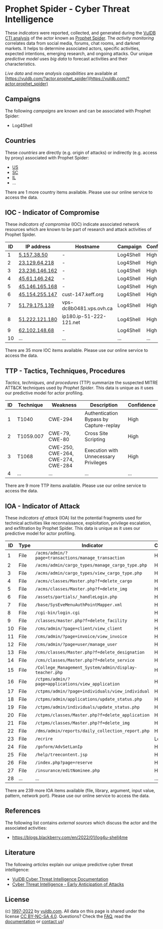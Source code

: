 # Prophet Spider - Cyber Threat Intelligence

These _indicators_ were reported, collected, and generated during the [VulDB CTI analysis](https://vuldb.com/?kb.cti) of the actor known as [Prophet Spider](https://vuldb.com/?actor.prophet_spider). The _activity monitoring_ correlates data from social media, forums, chat rooms, and darknet markets. It helps to determine associated actors, specific activities, expected intentions, emerging research, and ongoing attacks. Our unique _predictive model_ uses _big data_ to forecast activities and their characteristics.

_Live data_ and more _analysis capabilities_ are available at [https://vuldb.com/?actor.prophet_spider](https://vuldb.com/?actor.prophet_spider)

## Campaigns

The following _campaigns_ are known and can be associated with Prophet Spider:

* Log4Shell

## Countries

These _countries_ are directly (e.g. origin of attacks) or indirectly (e.g. access by proxy) associated with Prophet Spider:

* [US](https://vuldb.com/?country.us)
* [SC](https://vuldb.com/?country.sc)
* [IL](https://vuldb.com/?country.il)
* ...

There are 1 more country items available. Please use our online service to access the data.

## IOC - Indicator of Compromise

These _indicators of compromise_ (IOC) indicate associated network resources which are known to be part of research and attack activities of Prophet Spider.

ID | IP address | Hostname | Campaign | Confidence
-- | ---------- | -------- | -------- | ----------
1 | [5.157.38.50](https://vuldb.com/?ip.5.157.38.50) | - | Log4Shell | High
2 | [23.129.64.218](https://vuldb.com/?ip.23.129.64.218) | - | Log4Shell | High
3 | [23.236.146.162](https://vuldb.com/?ip.23.236.146.162) | - | Log4Shell | High
4 | [45.61.146.242](https://vuldb.com/?ip.45.61.146.242) | - | Log4Shell | High
5 | [45.146.165.168](https://vuldb.com/?ip.45.146.165.168) | - | Log4Shell | High
6 | [45.154.255.147](https://vuldb.com/?ip.45.154.255.147) | cust-147.keff.org | Log4Shell | High
7 | [51.79.175.139](https://vuldb.com/?ip.51.79.175.139) | vps-dc8b0481.vps.ovh.ca | Log4Shell | High
8 | [51.222.121.180](https://vuldb.com/?ip.51.222.121.180) | ip180.ip-51-222-121.net | Log4Shell | High
9 | [62.102.148.68](https://vuldb.com/?ip.62.102.148.68) | - | Log4Shell | High
10 | ... | ... | ... | ...

There are 35 more IOC items available. Please use our online service to access the data.

## TTP - Tactics, Techniques, Procedures

_Tactics, techniques, and procedures_ (TTP) summarize the suspected MITRE ATT&CK techniques used by _Prophet Spider_. This data is unique as it uses our predictive model for actor profiling.

ID | Technique | Weakness | Description | Confidence
-- | --------- | -------- | ----------- | ----------
1 | T1040 | CWE-294 | Authentication Bypass by Capture-replay | High
2 | T1059.007 | CWE-79, CWE-80 | Cross Site Scripting | High
3 | T1068 | CWE-250, CWE-264, CWE-274, CWE-284 | Execution with Unnecessary Privileges | High
4 | ... | ... | ... | ...

There are 9 more TTP items available. Please use our online service to access the data.

## IOA - Indicator of Attack

These _indicators of attack_ (IOA) list the potential fragments used for technical activities like reconnaissance, exploitation, privilege escalation, and exfiltration by Prophet Spider. This data is unique as it uses our predictive model for actor profiling.

ID | Type | Indicator | Confidence
-- | ---- | --------- | ----------
1 | File | `/acms/admin/?page=transactions/manage_transaction` | High
2 | File | `/acms/admin/cargo_types/manage_cargo_type.php` | High
3 | File | `/acms/admin/cargo_types/view_cargo_type.php` | High
4 | File | `/acms/classes/Master.php?f=delete_cargo` | High
5 | File | `/acms/classes/Master.php?f=delete_img` | High
6 | File | `/assets/partials/_handleLogin.php` | High
7 | File | `/base/SysEveMenuAuthPointMapper.xml` | High
8 | File | `/cgi-bin/login.cgi` | High
9 | File | `/classes/master.php?f=delete_facility` | High
10 | File | `/cms/admin/?page=client/view_client` | High
11 | File | `/cms/admin/?page=invoice/view_invoice` | High
12 | File | `/cms/admin/?page=user/manage_user` | High
13 | File | `/cms/classes/Master.php?f=delete_designation` | High
14 | File | `/cms/classes/Master.php?f=delete_service` | High
15 | File | `/College_Management_System/admin/display-teacher.php` | High
16 | File | `/ctpms/admin/?page=applications/view_application` | High
17 | File | `/ctpms/admin/?page=individuals/view_individual` | High
18 | File | `/ctpms/admin/applications/update_status.php` | High
19 | File | `/ctpms/admin/individuals/update_status.php` | High
20 | File | `/ctpms/classes/Master.php?f=delete_application` | High
21 | File | `/ctpms/classes/Master.php?f=delete_img` | High
22 | File | `/dms/admin/reports/daily_collection_report.php` | High
23 | File | `/ecrire` | Low
24 | File | `/goform/AdvSetLanIp` | High
25 | File | `/help/treecontent.jsp` | High
26 | File | `/index.php?page=reserve` | High
27 | File | `/insurance/editNominee.php` | High
28 | ... | ... | ...

There are 239 more IOA items available (file, library, argument, input value, pattern, network port). Please use our online service to access the data.

## References

The following list contains _external sources_ which discuss the actor and the associated activities:

* https://blogs.blackberry.com/en/2022/01/log4u-shell4me

## Literature

The following _articles_ explain our unique predictive cyber threat intelligence:

* [VulDB Cyber Threat Intelligence Documentation](https://vuldb.com/?kb.cti)
* [Cyber Threat Intelligence - Early Anticipation of Attacks](https://www.scip.ch/en/?labs.20201022)

## License

(c) [1997-2022](https://vuldb.com/?kb.changelog) by [vuldb.com](https://vuldb.com/?kb.about). All data on this page is shared under the license [CC BY-NC-SA 4.0](https://creativecommons.org/licenses/by-nc-sa/4.0/). Questions? Check the [FAQ](https://vuldb.com/?kb.faq), read the [documentation](https://vuldb.com/?kb) or [contact us](https://vuldb.com/?contact)!
